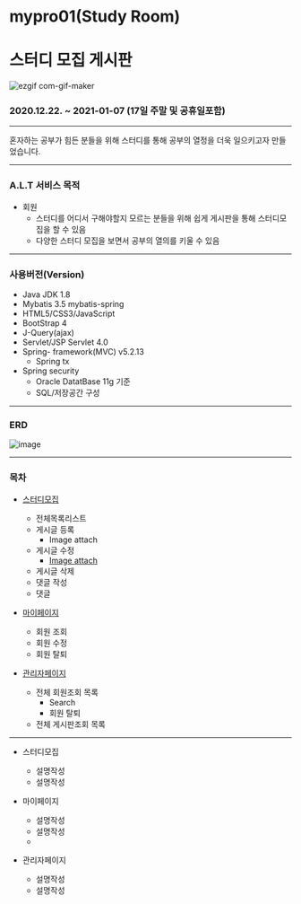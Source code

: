 # mypro01(Study Room)
# 스터디 모집 게시판 

![ezgif com-gif-maker](https://user-images.githubusercontent.com/69239555/114146254-50fc1d80-9952-11eb-90c6-6153751c44df.gif)


### 2020.12.22. ~ 2021-01-07 (17일 주말 및 공휴일포함)
***

혼자하는 공부가 힘든 분들을 위해 스터디를 통해 공부의 열정을 더욱 일으키고자 만들었습니다.

***
### A.L.T 서비스 목적
- 회원
    - 스터디를 어디서 구해야할지 모르는 분들을 위해 쉽게 게시판을 통해 스터디모집을 할 수 있음
    - 다양한 스터디 모집을 보면서 공부의 열의를 키울 수 있음

***
### 사용버전(Version)

+ Java JDK 1.8
+ Mybatis 3.5 mybatis-spring
+ HTML5/CSS3/JavaScript
+ BootStrap 4
+ J-Query(ajax)
+ Servlet/JSP Servlet 4.0
+ Spring- framework(MVC)  v5.2.13
   + Spring tx
+ Spring security
   + Oracle DatatBase 11g 기준
   + SQL/저장공간 구성

***
### ERD
![image](https://user-images.githubusercontent.com/69239555/114142788-522b4b80-994e-11eb-99fb-b2084c23951c.png)

***
### 목차
+ [스터디모집](https://github.com/twinklecherry/mypro01/blob/main/src/main/java/com/spring5/mypro01/board/controller/BoardControllerImpl.java)
  + 전체목록리스트
  + 게시글 등록
       + Image attach
  + 게시글 수정
       + [Image attach](https://github.com/twinklecherry/mypro01/blob/main/src/main/java/com/spring5/mypro01/common/FileDownloadController.java)
  + 게시글 삭제
  + 댓글 작성
  + 댓글 

+ [마이페이지](https://github.com/twinklecherry/mypro01/blob/main/src/main/java/com/spring5/mypro01/member/controller/MemberControllerImpl.java)
  + 회원 조회
  + 회원 수정
  + 회원 탈퇴

+ [관리자페이지](https://github.com/twinklecherry/mypro01/blob/main/src/main/java/com/spring5/mypro01/member/controller/MemberControllerImpl.java)
  + 전체 회원조회 목록
      + Search
      + 회원 탈퇴
  + 전체 게시판조회 목록

***

* 스터디모집
     - 설명작성
     - 설명작성

* 마이페이지
     - 설명작성
     - 설명작성
     - 
* 관리자페이지
     - 설명작성
     - 설명작성
